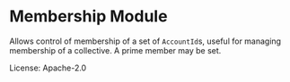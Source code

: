 # Membership Module

Allows control of membership of a set of `AccountId`s, useful for managing membership of a
collective. A prime member may be set.

License: Apache-2.0
